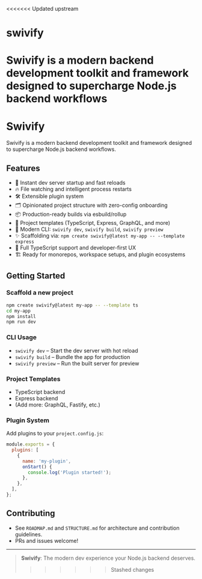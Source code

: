 <<<<<<< Updated upstream
# swivify
Swivify is a modern backend development toolkit and framework designed to supercharge Node.js backend workflows
=======
# Swivify

Swivify is a modern backend development toolkit and framework designed to supercharge Node.js backend workflows.

## Features

- 🚀 Instant dev server startup and fast reloads
- 🔥 File watching and intelligent process restarts
- 🛠️ Extensible plugin system
- 🗂️ Opinionated project structure with zero-config onboarding
- 📦 Production-ready builds via esbuild/rollup
- 🧩 Project templates (TypeScript, Express, GraphQL, and more)
- 🐙 Modern CLI: `swivify dev`, `swivify build`, `swivify preview`
- ✨ Scaffolding via: `npm create swivify@latest my-app -- --template express`
- 🦾 Full TypeScript support and developer-first UX
- 🏗️ Ready for monorepos, workspace setups, and plugin ecosystems

## Getting Started

### Scaffold a new project

```sh
npm create swivify@latest my-app -- --template ts
cd my-app
npm install
npm run dev
```

### CLI Usage

- `swivify dev` – Start the dev server with hot reload
- `swivify build` – Bundle the app for production
- `swivify preview` – Run the built server for preview

### Project Templates

- TypeScript backend
- Express backend
- (Add more: GraphQL, Fastify, etc.)

### Plugin System

Add plugins to your `project.config.js`:

```js
module.exports = {
  plugins: [
    {
      name: 'my-plugin',
      onStart() {
        console.log('Plugin started!');
      },
    },
  ],
};
```

## Contributing

- See `ROADMAP.md` and `STRUCTURE.md` for architecture and contribution guidelines.
- PRs and issues welcome!

---

> **Swivify**: The modern dev experience your Node.js backend deserves.
>>>>>>> Stashed changes
